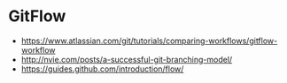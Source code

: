 # GitFlow

* https://www.atlassian.com/git/tutorials/comparing-workflows/gitflow-workflow
* http://nvie.com/posts/a-successful-git-branching-model/
* https://guides.github.com/introduction/flow/